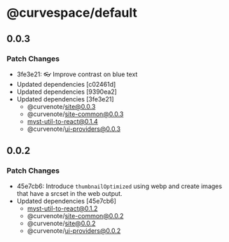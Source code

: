# @curvespace/default

## 0.0.3

### Patch Changes

- 3fe3e21: 👓 Improve contrast on blue text
- Updated dependencies [c02461d]
- Updated dependencies [9390ea2]
- Updated dependencies [3fe3e21]
  - @curvenote/site@0.0.3
  - @curvenote/site-common@0.0.3
  - myst-util-to-react@0.1.4
  - @curvenote/ui-providers@0.0.3

## 0.0.2

### Patch Changes

- 45e7cb6: Introduce `thumbnailOptimized` using webp and create images that have a srcset in the web output.
- Updated dependencies [45e7cb6]
  - myst-util-to-react@0.1.2
  - @curvenote/site-common@0.0.2
  - @curvenote/site@0.0.2
  - @curvenote/ui-providers@0.0.2
